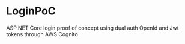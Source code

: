 # LoginPoC
ASP.NET Core login proof of concept using dual auth OpenId and Jwt tokens through AWS Cognito
